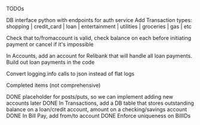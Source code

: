 TODOs

DB interface python with endpoints for auth service
Add Transaction types:
shopping | credit_card | loan | entertainment | utilities | groceries | gas | etc

Check that to/fromaccount is valid, check balance on each before initiating payment or cancel if it's impossible

In Accounts, add an account for Relibank that will handle all loan payments. Build out loan payments in the code

Convert logging.info calls to json instead of flat logs



Completed items (not comprehensive)

DONE placeholder for posts/puts, so we can implement adding new accounts later
DONE In Transactions, add a DB table that stores outstanding balance on a loan/credit account, amount on a checking/savings account
DONE In Bill Pay, add from/to account
DONE Enforce uniqueness on BillIDs